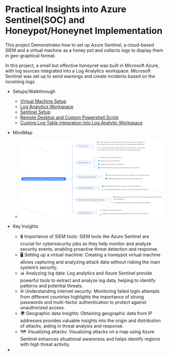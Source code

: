 # Practical Insights into Azure Sentinel(SOC) and Honeypot/Honeynet Implementation 

This project Demonstrates how to set up Azure Sentinel, a cloud-based SIEM and a virtual machine as a honey pot and collects logs to display them in geo-graphical format.  

In this project, a small but effective honeynet was built in Microsoft Azure, with log sources integrated into a Log Analytics workspace. Microsoft Sentinel was set up to send warnings and create incidents based on the incoming logs.

- Setups/Walkthrough 
  - [Virtual Machine Setup](https://github.com/kaneki0909/SIEM-Analysis/blob/main/Virtual_Machine_Setup/Vm.md) 
  - [Log Analytics Workspace](https://github.com/kaneki0909/SIEM-Analysis/blob/main/Log_Analytics_Workspace_setup/LA.md)
  - [Sentinel Setup]() 
  - [Remote Desktop and Custom Powershell Script]()
  - [Custom Log Table integration into Log Analytic Workspace]() 
- MindMap 
  - ![](img/MingMap.png)
- Key Insights 
  - 🔒 Importance of SIEM tools: SIEM tools like Azure Sentinel are crucial for cybersecurity jobs as they help monitor and analyze security events, enabling proactive threat detection and response.
  - 🖥️ Setting up a virtual machine: Creating a honeypot virtual machine allows capturing and analyzing attack data without risking the main system’s security.
  - 📊 Analyzing log data: Log analytics and Azure Sentinel provide powerful tools to extract and analyze log data, helping to identify patterns and potential threats.
  - 🌐 Understanding internet security: Monitoring failed login attempts from different countries highlights the importance of strong passwords and multi-factor authentication to protect against unauthorized access.
  - 🌍 Geographic data insights: Obtaining geographic data from IP addresses provides valuable insights into the origin and distribution of attacks, aiding in threat analysis and response.
  - 🗺️ Visualizing attacks: Visualizing attacks on a map using Azure Sentinel enhances situational awareness and helps identify regions with high threat activity.

- 
